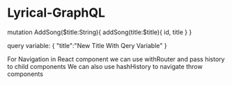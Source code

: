 # Lyrical-GraphQL


mutation AddSong($title:String){
addSong(title:$title){
  id,
  title
}
}

query variable:
{
  "title":"New Title With Qery Variable"
}

For Navigation in React component we can use withRouter and pass history to child components
We can also use hashHistory to navigate throw components